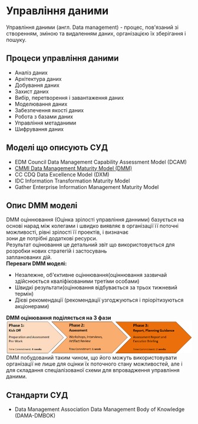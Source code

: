 # Управління даними
Управління даними (англ. Data management) - процес,
пов'язаний зі створенням, зміною та видаленням даних,
організацією їх зберігання і пошуку.

## Процеси управління даними
* Аналіз даних
* Архітектура даних
* Добування даних
* Захист даних
* Вибір, перетворення і завантаження даних
* Моделювання даних
* Забезпечення якості даних
* Робота з базами даних
* Управління метаданими
* Шифрування даних

## Моделі що описують СУД
* EDM Council Data Management Capability Assessment Model (DCAM)
* [CMMI Data Management Maturity Model (DMM)](https://cmmiinstitute.zendesk.com/hc/en-us/articles/218924137-What-is-a-DMM-assessment-and-how-to-get-more-information-about-it-)                                                                                                                                                 
* CC CDQ Data Excellence Model (DXM)
* IDC Information Transformation Maturity Model
* Gather Enterprise Information Management Maturity Model

## Опис DMM моделі
DMM оціннювання (Оцінка зрілості управління данними) базується на основі нарад між колегами
і швидко виявляє в організації її поточні можливості, рівні зрілості її проектів, і визначає                         
зони де потрібні додаткові ресурси.  
Результат оцінювання це детальний звіт що використовується для розробки нових стратегій і застосувань     
запланованих дій.    
**Переваги DMM моделі:**
* Незалежне, об'єктивне оціннювання(оціннювання зазвичай здійснюється кваліфікованими третіми особами)
* Швидкі результати(оцінювання відбувається за трьох тижневий термін)
* Дієві рекомендації (рекомендації узгоджуються і пріорітизуються акціонерами)

**DMM оцінювання поділяється на 3 фази**  
![](img/diagram1.png)
DMM побудований таким чином, що його можуть використовувати організації
 не лише для оцінки їх поточного стану можливостей,
 але і для складання спеціалізованої схеми для впровадження управління даними.

## Стандарти СУД
* Data Management Association Data Management Body of Knowledge (DAMA-DMBOK)


